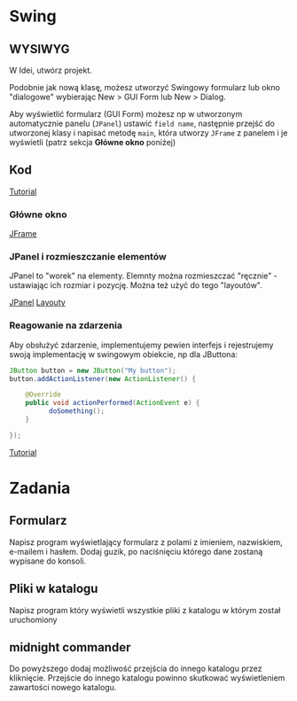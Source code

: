 # Swing

## WYSIWYG
W Idei, utwórz projekt.

Podobnie jak nową klasę, możesz utworzyć Swingowy formularz lub okno "dialogowe" wybierając New > GUI Form lub New > Dialog.

Aby wyświetlić formularz (GUI Form) możesz np w utworzonym automatycznie panelu (`JPanel`) ustawić `field name`, następnie przejść do utworzonej klasy i napisać metodę `main`, która utworzy `JFrame` z panelem i je wyświetli (patrz sekcja **Główne okno** poniżej)

## Kod

[Tutorial](https://docs.oracle.com/javase/tutorial/uiswing/)

### Główne okno
[JFrame](https://docs.oracle.com/javase/tutorial/uiswing/components/frame.html)

### JPanel i rozmieszczanie elementów
JPanel to "worek" na elementy. Elemnty można rozmieszczać "ręcznie" - ustawiając ich rozmiar i pozycję. Można też użyć do tego "layoutów".

[JPanel](https://docs.oracle.com/javase/tutorial/uiswing/components/panel.html)
[Layouty](https://docs.oracle.com/javase/tutorial/uiswing/layout/visual.html)

### Reagowanie na zdarzenia
Aby obsłużyć zdarzenie, implementujemy pewien interfejs i rejestrujemy swoją implementację w swingowym obiekcie, np dla JButtona:
```java
JButton button = new JButton("My button");
button.addActionListener(new ActionListener() {

    @Override
    public void actionPerformed(ActionEvent e) {
          doSomething();
    }

});
```

[Tutorial](https://docs.oracle.com/javase/tutorial/uiswing/events/index.html)

# Zadania

## Formularz
Napisz program wyświetlający formularz z polami z imieniem, nazwiskiem, e-mailem i hasłem.
Dodaj guzik, po naciśnięciu którego dane zostaną wypisane do konsoli.


## Pliki w katalogu
Napisz program który wyświetli wszystkie pliki z katalogu w którym został uruchomiony

## midnight commander
Do powyższego dodaj możliwość przejścia do innego katalogu przez kliknięcie.
Przejście do innego katalogu powinno skutkować wyświetleniem zawartości nowego katalogu.
